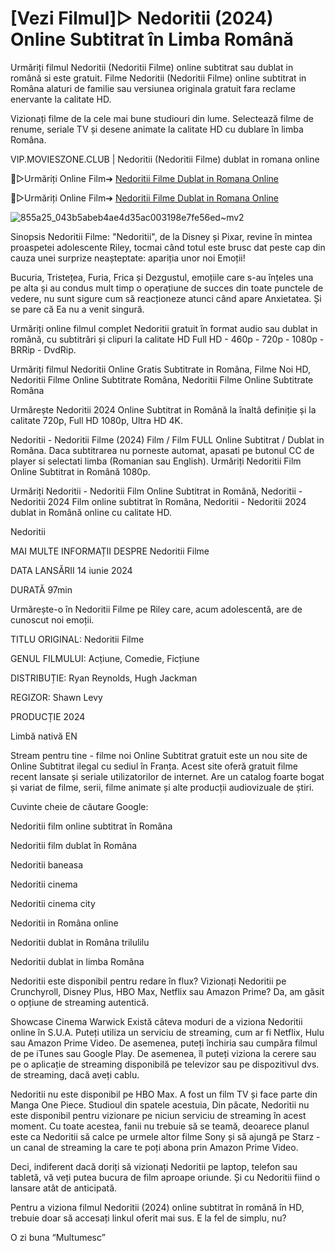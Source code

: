 # [Vezi Filmul]▷ Nedoritii (2024) Online Subtitrat în Limba Română

Urmăriți filmul Nedoritii (Nedoritii Filme) online subtitrat sau dublat in română si este gratuit. Filme Nedoritii (Nedoritii Filme) online subtitrat in Româna alaturi de familie sau versiunea originala gratuit fara reclame enervante la calitate HD.

Vizionați filme de la cele mai bune studiouri din lume. Selectează filme de renume, seriale TV și desene animate la calitate HD cu dublare în limba Româna.

VIP.MOVIESZONE.CLUB | Nedoritii (Nedoritii Filme) dublat in romana online

🔴▷Urmăriți Online Film➔ [Nedoritii Filme Dublat in Romana Online](https://vip.movieszone.club/ro/978035/b-acirc-timent-5.html)

🔴▷Urmăriți Online Film➔ [Nedoritii Filme Dublat in Romana Online](https://movieszone.club/ro/978035/b-acirc-timent-5.html)

![855a25_043b5abeb4ae4d35ac003198e7fe56ed~mv2](https://github.com/user-attachments/assets/a71f5b2d-0ec3-4776-9064-0d92f742aa15)

Sinopsis Nedoritii Filme: "Nedoritii", de la Disney și Pixar, revine în mintea proaspetei adolescente Riley, tocmai când totul este brusc dat peste cap din cauza unei surprize neașteptate: apariția unor noi Emoții!

Bucuria, Tristețea, Furia, Frica și Dezgustul, emoțiile care s-au înțeles una pe alta și au condus mult timp o operațiune de succes din toate punctele de vedere, nu sunt sigure cum să reacționeze atunci când apare Anxietatea. Și se pare că Ea nu a venit singură.

Urmăriți online filmul complet Nedoritii gratuit în format audio sau dublat in română, cu subtitrări și clipuri la calitate HD Full HD - 460p - 720p - 1080p - BRRip - DvdRip.

Urmăriți filmul Nedoritii Online Gratis Subtitrate in Româna, Filme Noi HD, Nedoritii Filme Online Subtitrate Româna, Nedoritii Filme Online Subtitrate Româna

Urmărește Nedoritii 2024 Online Subtitrat in Română la înaltă definiție și la calitate 720p, Full HD 1080p, Ultra HD 4K.

Nedoritii - Nedoritii Filme (2024) Film / Film FULL Online Subtitrat / Dublat in Româna. Daca subtitrarea nu porneste automat, apasati pe butonul CC de player si selectati limba (Romanian sau English). Urmăriți Nedoritii Film Online Subtitrat in Română 1080p.

Urmăriți Nedoritii - Nedoritii Film Online Subtitrat in Română, Nedoritii - Nedoritii 2024 Film online subtitrat în Româna, Nedoritii - Nedoritii 2024 dublat in Română online cu calitate HD.

Nedoritii

MAI MULTE INFORMAȚII DESPRE Nedoritii Filme

DATA LANSĂRII 14 iunie 2024

DURATĂ 97min

Urmărește-o în Nedoritii Filme pe Riley care, acum adolescentă, are de cunoscut noi emoții.

TITLU ORIGINAL: Nedoritii Filme

GENUL FILMULUI: Acțiune, Comedie, Ficțiune

DISTRIBUȚIE: Ryan Reynolds, Hugh Jackman

REGIZOR: Shawn Levy

PRODUCȚIE 2024

Limbă nativă EN

Stream pentru tine - filme noi Online Subtitrat gratuit este un nou site de Online Subtitrat ilegal cu sediul în Franța. Acest site oferă gratuit filme recent lansate și seriale utilizatorilor de internet. Are un catalog foarte bogat și variat de filme, serii, filme animate și alte producții audiovizuale de știri.

Cuvinte cheie de căutare Google:

Nedoritii film online subtitrat în Româna

Nedoritii film dublat în Româna

Nedoritii baneasa

Nedoritii cinema

Nedoritii cinema city

Nedoritii in Româna online

Nedoritii dublat in Româna trilulilu

Nedoritii dublat in limba Româna

Nedoritii este disponibil pentru redare în flux? Vizionați Nedoritii pe Crunchyroll, Disney Plus, HBO Max, Netflix sau Amazon Prime? Da, am găsit o opțiune de streaming autentică.

Showcase Cinema Warwick Există câteva moduri de a viziona Nedoritii online în S.U.A. Puteți utiliza un serviciu de streaming, cum ar fi Netflix, Hulu sau Amazon Prime Video. De asemenea, puteți închiria sau cumpăra filmul de pe iTunes sau Google Play. De asemenea, îl puteți viziona la cerere sau pe o aplicație de streaming disponibilă pe televizor sau pe dispozitivul dvs. de streaming, dacă aveți cablu.

Nedoritii nu este disponibil pe HBO Max. A fost un film TV și face parte din Manga One Piece. Studioul din spatele acestuia, Din păcate, Nedoritii nu este disponibil pentru vizionare pe niciun serviciu de streaming în acest moment. Cu toate acestea, fanii nu trebuie să se teamă, deoarece planul este ca Nedoritii să calce pe urmele altor filme Sony și să ajungă pe Starz - un canal de streaming la care te poți abona prin Amazon Prime Video.

Deci, indiferent dacă doriți să vizionați Nedoritii pe laptop, telefon sau tabletă, vă veți putea bucura de film aproape oriunde. Și cu Nedoritii fiind o lansare atât de anticipată.

Pentru a viziona filmul Nedoritii (2024) online subtitrat în română în HD, trebuie doar să accesați linkul oferit mai sus. E la fel de simplu, nu?

O zi buna “Multumesc”


